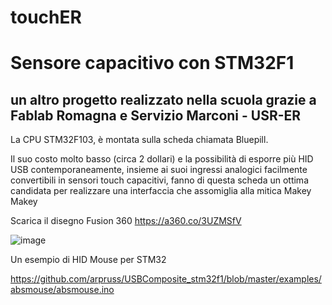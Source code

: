 # touchER 
# Sensore capacitivo con STM32F1
## un altro progetto realizzato nella scuola grazie a Fablab Romagna e Servizio Marconi - USR-ER

La CPU STM32F103, è montata sulla scheda chiamata Bluepill.

Il suo costo molto basso (circa 2 dollari) e la possibilità di esporre più HID USB contemporaneamente, insieme ai suoi ingressi analogici facilmente convertibili in sensori touch capacitivi, fanno di questa scheda un ottima candidata per realizzare una interfaccia che assomiglia alla mitica Makey Makey

Scarica il disegno Fusion 360
https://a360.co/3UZMSfV

![image](https://github.com/fablabromagna-org/toucher/assets/249618/b7eb5445-5e70-4458-81dc-d9276e218794)

Un esempio di HID Mouse per STM32

https://github.com/arpruss/USBComposite_stm32f1/blob/master/examples/absmouse/absmouse.ino

